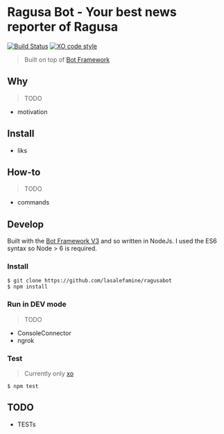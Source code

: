 # Ragusa Bot - Your best news reporter of Ragusa

[![Build Status](https://travis-ci.com/LasaleFamine/ragusabot.svg?token=RmWdev7p6ZX1E14v2rQp&branch=master)](https://travis-ci.org/lasalefamine/ragusabot)
[![XO code style](https://img.shields.io/badge/code_style-XO-5ed9c7.svg)](https://github.com/lasalefamine/ragusabot)

> Built on top of [Bot Framework]()

## Why
> TODO

- motivation

## Install

- liks

## How-to
> TODO  

- commands

## Develop

Built with the [Bot Framework V3]() and so written in NodeJs. I used the ES6 syntax so Node > 6 is required.

### Install

    $ git clone https://github.com/lasalefamine/ragusabot
    $ npm install

### Run in DEV mode
> TODO

- ConsoleConnector
- ngrok

### Test

> Currently only [xo]()

    $ npm test

## TODO

- TESTs
